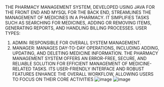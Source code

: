  THE PHARMACY MANAGEMENT SYSTEM, DEVELOPED USING JAVA FOR THE FRONT END
 AND MYSQL FOR THE BACK END, STREAMLINES THE MANAGEMENT OF MEDICINES IN A
 PHARMACY. IT SIMPLIFIES TASKS SUCH AS SEARCHING FOR MEDICINES, ADDING OR
 REMOVING ITEMS, GENERATING REPORTS, AND HANDLING BILLING PROCESSES.
 USER TYPES:
 1. ADMIN: RESPONSIBLE FOR OVERALL SYSTEM MANAGEMENT.
 2. MANAGER: MANAGES DAY-TO-DAY OPERATIONS, INCLUDING ADDING, UPDATING, AND
 DELETING MEDICINE INFORMATION.
 THE PHARMACY MANAGEMENT SYSTEM OFFERS AN ERROR-FREE, SECURE, AND RELIABLE
 SOLUTION FOR EFFICIENT MANAGEMENT OF MEDICINE-RELATED TASKS. ITS USER-FRIENDLY
 INTERFACE AND ROBUST FEATURES ENHANCE THE OVERALL WORKFLOW, ALLOWING
 USERS TO FOCUS ON THEIR CORE ACTIVITIES
![image](https://github.com/user-attachments/assets/af2fef4c-a76e-4346-8c19-b46232cf69c2)
![image](https://github.com/user-attachments/assets/f755f052-fd57-41bc-98e5-727bf9ab1689)
